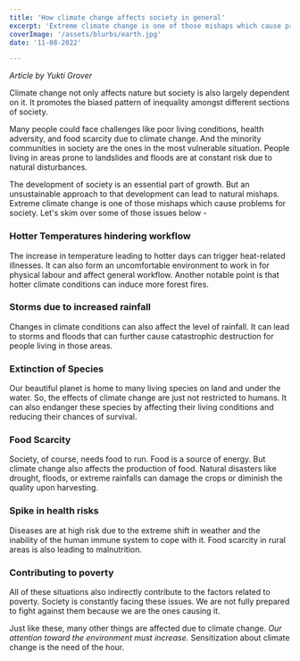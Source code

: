 ```yaml
---
title: 'How climate change affects society in general'
excerpt: 'Extreme climate change is one of those mishaps which cause problems for society.'
coverImage: '/assets/blurbs/earth.jpg'
date: '11-08-2022'

---
```

*Article by Yukti Grover* </br> 

Climate change not only affects nature but society is also largely dependent on it. It promotes the biased pattern of inequality amongst different sections of society. 

Many people could face challenges like poor living conditions, health adversity, and food scarcity due to climate change. And the minority communities in society are the ones in the most vulnerable situation. People living in areas prone to landslides and floods are at constant risk due to natural disturbances. 

The development of society is an essential part of growth. But an unsustainable approach to that development can lead to natural mishaps. Extreme climate change is one of those mishaps which cause problems for society. Let's skim over some of those issues below -

### Hotter Temperatures hindering workflow 
The increase in temperature leading to hotter days can trigger heat-related illnesses. It can also form an uncomfortable environment to work in for physical labour and affect general workflow. Another notable point is that hotter climate conditions can induce more forest fires.

### Storms due to increased rainfall 
Changes in climate conditions can also affect the level of rainfall. It can lead to storms and floods that can further cause catastrophic destruction for people living in those areas. 

### Extinction of Species
Our beautiful planet is home to many living species on land and under the water. So, the effects of climate change are just not restricted to humans. It can also endanger these species by affecting their living conditions and reducing their chances of survival. 

### Food Scarcity
Society, of course, needs food to run. Food is a source of energy. But climate change also affects the production of food. Natural disasters like drought, floods, or extreme rainfalls can damage the crops or diminish the quality upon harvesting.

### Spike in health risks 
Diseases are at high risk due to the extreme shift in weather and the inability of the human immune system to cope with it. Food scarcity in rural areas is also leading to malnutrition.

### Contributing to poverty
All of these situations also indirectly contribute to the factors related to poverty. Society is constantly facing these issues. We are not fully prepared to fight against them because we are the ones causing it. <br />

Just like these, many other things are affected due to climate change. *Our attention toward the environment must increase.* Sensitization about climate change is the need of the hour. 



